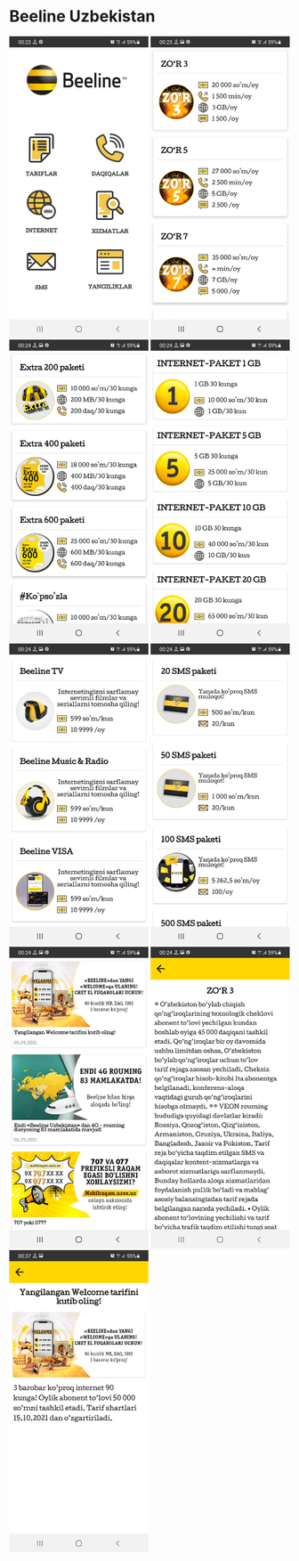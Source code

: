 # Beeline Uzbekistan

<img src="images/img_1.jpg" width = "250"> <img src="images/img_2.jpg" width = "250"> <img src="images/img_3.jpg" width = "250">
<img src="images/img_4.jpg" width = "250"> <img src="images/img_5.jpg" width = "250"> <img src="images/img_6.jpg" width = "250">
<img src="images/img_7.jpg" width = "250"> <img src="images/img_8.jpg" width = "250"> <img src="images/img_9.jpg" width = "250">
